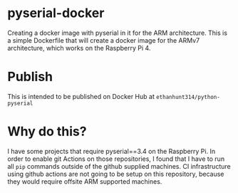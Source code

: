 # pyserial-docker
Creating a docker image with pyserial in it for the ARM architecture.
This is a simple Dockerfile that will create a docker image for the ARMv7 architecture, which works on the Raspberry Pi 4.  

# Publish
This is intended to be published on Docker Hub at `ethanhunt314/python-pyserial` 

# Why do this?
I have some projects that require pyserial==3.4 on the Raspberry Pi.  In order to enable git Actions on those repositories, I found that I have to run all `pip` commands outside of the github supplied machines.
CI infrastructure using github actions are not going to be setup on this repository, because they would require offsite ARM supported machines.  
